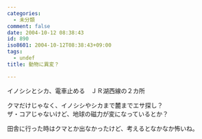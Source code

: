 ```yaml
---
categories:
  - 未分類
comment: false
date: 2004-10-12 08:38:43
id: 890
iso8601: 2004-10-12T08:38:43+09:00
tags:
  - undef
title: 動物に異変？

---
```


<div class="entry-body">
                                 <p>イノシシとシカ、電車止める　ＪＲ湖西線の２カ所</p>

<p>クマだけじゃなく、イノシシやシカまで麓までエサ探し？<br />
ザ・コアじゃないけど、地球の磁力が変になっているとか？</p>

<p>田舎に行った時はクマとか出なかったけど、考えるとなかなか怖いね。</p>
                              </div>
    	